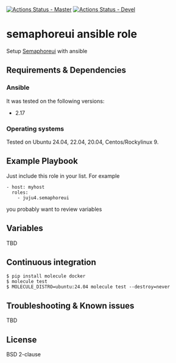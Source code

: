 [![Actions Status - Master](https://github.com/juju4/ansible-semaphoreui/workflows/AnsibleCI/badge.svg)](https://github.com/juju4/ansible-semaphoreui/actions?query=branch%3Amaster)
[![Actions Status - Devel](https://github.com/juju4/ansible-semaphoreui/workflows/AnsibleCI/badge.svg?branch=devel)](https://github.com/juju4/ansible-semaphoreui/actions?query=branch%3Adevel)

# semaphoreui ansible role

Setup [Semaphoreui](https://github.com/semaphoreui/semaphore/) with ansible

## Requirements & Dependencies

### Ansible
It was tested on the following versions:
 * 2.17

### Operating systems

Tested on Ubuntu 24.04, 22.04, 20.04, Centos/Rockylinux 9.

## Example Playbook

Just include this role in your list.
For example

```
- host: myhost
  roles:
    - juju4.semaphoreui
```

you probably want to review variables

## Variables

TBD

## Continuous integration

```
$ pip install molecule docker
$ molecule test
$ MOLECULE_DISTRO=ubuntu:24.04 molecule test --destroy=never
```

## Troubleshooting & Known issues

TBD

## License

BSD 2-clause
